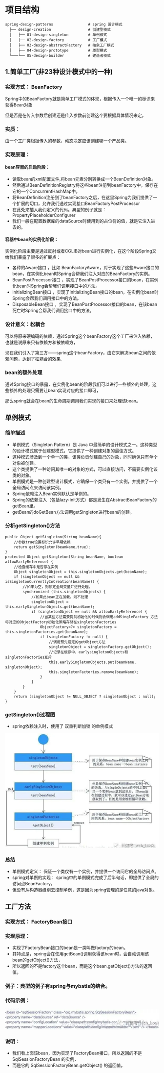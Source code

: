 # 项目结构

```
spring-design-patterns                # spring 设计模式
  ├── design-creation                 # 创建型模式
  │   ├── 01-design-singleton         # 单例模式
  │   ├── 02-design-factory           # 工厂模式
  │   ├── 03-design-abstractFactory   # 抽象工厂模式
  │   ├── 04-design-prototype         # 原型模式
  └───└── 05-design-builder           # 建造者模式
``` 

## 1.简单工厂(非23种设计模式中的一种)

### 实现方式： BeanFactory

Spring中的BeanFactory就是简单工厂模式的体现，根据传入一个唯一的标识来获得Bean对象

但是否是在传入参数后创建还是传入参数前创建这个要根据具体情况来定。

### 实质：

由一个工厂类根据传入的参数，动态决定应该创建哪一个产品类。

### 实现原理：

#### bean容器的启动阶段：

- 读取bean的xml配置文件,将bean元素分别转换成一个BeanDefinition对象。
- 然后通过BeanDefinitionRegistry将这些bean注册到beanFactory中，保存在它的一个ConcurrentHashMap中。
- 将BeanDefinition注册到了beanFactory之后，在这里Spring为我们提供了一个扩展的切口，允许我们通过实现接口BeanFactoryPostProcessor
- 在此处来插入我们定义的代码。典型的例子就是：PropertyPlaceholderConfigurer
- 我们一般在配置数据库的dataSource时使用到的占位符的值，就是它注入进去的。

#### 容器中bean的实例化阶段：

实例化阶段主要是通过反射或者CGLIB对bean进行实例化，在这个阶段Spring又给我们暴露了很多的扩展点：

- 各种的Aware接口 ，比如 BeanFactoryAware，对于实现了这些Aware接口的bean，在实例化bean时Spring会帮我们注入对应的BeanFactory的实例。
- BeanPostProcessor接口 ，实现了BeanPostProcessor接口的bean，在实例化bean时Spring会帮我们调用接口中的方法。
- InitializingBean接口 ，实现了InitializingBean接口的bean，在实例化bean时Spring会帮我们调用接口中的方法。
- DisposableBean接口 ，实现了BeanPostProcessor接口的bean，在该bean死亡时Spring会帮我们调用接口中的方法。

### 设计意义：松耦合

可以将原来硬编码的依赖，通过Spring这个beanFactory这个工厂来注入依赖，也就是说原来只有依赖方和被依赖方，

现在我们引入了第三方——spring这个beanFactory，由它来解决bean之间的依赖问题，达到了松耦合的效果.

### bean的额外处理

通过Spring接口的暴露，在实例化bean的阶段我们可以进行一些额外的处理，这些额外的处理只需要让bean实现对应的接口即可，

那么spring就会在bean的生命周期调用我们实现的接口来处理该bean。

## 单例模式

### 简单描述

- 单例模式（Singleton Pattern）是 Java 中最简单的设计模式之一。这种类型的设计模式属于创建型模式，它提供了一种创建对象的最佳方式。
- 这种模式涉及到一个单一的类，该类负责创建自己的对象，同时确保只有单个对象被创建。
- 这个类提供了一种访问其唯一的对象的方式，可以直接访问，不需要实例化该类的对象。
- 单例模式是一种创建型设计模式，它确保一个类只有一个实例，并提供了一个全局访问点来访问该实例。
- Spring依赖注入Bean实例默认是单例的。
- Spring的依赖注入（包括lazy-init方式）都是发生在AbstractBeanFactory的getBean里。
- getBean的doGetBean方法调用getSingleton进行bean的创建。

### 分析getSingleton()方法

```
public Object getSingleton(String beanName){
    //参数true设置标识允许早期依赖
    return getSingleton(beanName,true);
}
protected Object getSingleton(String beanName, boolean allowEarlyReference) {
    //检查缓存中是否存在实例
    Object singletonObject = this.singletonObjects.get(beanName);
    if (singletonObject == null && isSingletonCurrentlyInCreation(beanName)) {
        //如果为空，则锁定全局变量并进行处理。
        synchronized (this.singletonObjects) {
            //如果此bean正在加载，则不处理
            singletonObject = this.earlySingletonObjects.get(beanName);
            if (singletonObject == null && allowEarlyReference) {
                //当某些方法需要提前初始化的时候则会调用addSingleFactory 方法将对应的ObjectFactory初始化策略存储在singletonFactories
                ObjectFactory<?> singletonFactory = this.singletonFactories.get(beanName);
                if (singletonFactory != null) {
                    //调用预先设定的getObject方法
                    singletonObject = singletonFactory.getObject();
                    //记录在缓存中，earlysingletonObjects和singletonFactories互斥
                    this.earlySingletonObjects.put(beanName, singletonObject);
                    this.singletonFactories.remove(beanName);
                }
            }
        }
    }
    return (singletonObject != NULL_OBJECT ? singletonObject : null);
}
```

### getSingleton()过程图

- spring依赖注入时，使用了 双重判断加锁 的单例模式

![img.png](img.png)

### 总结

- 单例模式定义： 保证一个类仅有一个实例，并提供一个访问它的全局访问点。
- spring对单例的实现： spring中的单例模式完成了后半句话，即提供了全局的访问点BeanFactory。
- 但没有从构造器级别去控制单例，这是因为spring管理的是任意的java对象。

## 工厂方法

### 实现方式： FactoryBean接口

### 实现原理：

- 实现了FactoryBean接口的bean是一类叫做factory的bean。
- 其特点是，spring会在使用getBean()调用获得该bean时，会自动调用该bean的getObject()方法，
- 所以返回的不是factory这个bean，而是这个bean.getObject()方法的返回值。

### 例子：典型的例子有spring与mybatis的结合。

### 代码示例：

![img_1.png](img_1.png)

### 说明：

- 我们看上面该bean，因为实现了FactoryBean接口，所以返回的不是 SqlSessionFactoryBean 的实例，
- 而是它的 SqlSessionFactoryBean.getObject() 的返回值。